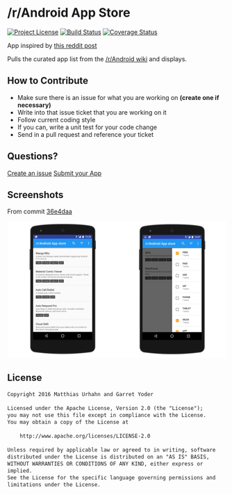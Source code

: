 # /r/Android App Store
[![Project License](https://img.shields.io/badge/license-Apache--2.0-blue.svg?style=flat-square)](LICENSE)
[![Build Status](https://travis-ci.org/d4rken/reddit-android-appstore.svg?branch=dev)](https://travis-ci.org/d4rken/reddit-android-appstore) [![Coverage Status](https://coveralls.io/repos/github/d4rken/reddit-android-appstore/badge.svg)](https://coveralls.io/github/d4rken/reddit-android-appstore)

App inspired by [this reddit post](https://redd.it/50rafp)

Pulls the curated app list from the [/r/Android wiki](https://www.reddit.com/r/android/wiki/apps) and displays.

## How to Contribute
* Make sure there is an issue for what you are working on __(create one if necessary)__
* Write into that issue ticket that you are working on it
* Follow current coding style
* If you can, write a unit test for your code change
* Send in a pull request and reference your ticket

## Questions?
[Create an issue](https://github.com/d4rken/reddit-android-appstore/issues/new)
[Submit your App](https://androidflair.github.io/wikiapps/)

## Screenshots
From commit [36e4daa](https://github.com/d4rken/reddit-android-appstore/commit/36e4daaa4a1f9969917c3fc3833213d68c684bf4)

![](art/preview.png)

## License
```
Copyright 2016 Matthias Urhahn and Garret Yoder

Licensed under the Apache License, Version 2.0 (the "License");
you may not use this file except in compliance with the License.
You may obtain a copy of the License at

    http://www.apache.org/licenses/LICENSE-2.0

Unless required by applicable law or agreed to in writing, software
distributed under the License is distributed on an "AS IS" BASIS,
WITHOUT WARRANTIES OR CONDITIONS OF ANY KIND, either express or implied.
See the License for the specific language governing permissions and
limitations under the License.
```
